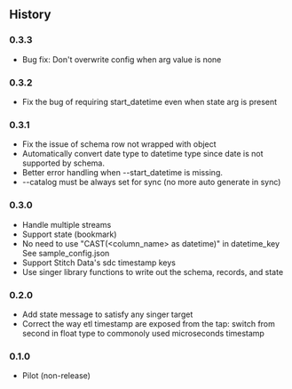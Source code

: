## History

### 0.3.3

- Bug fix: Don't overwrite config when arg value is none


### 0.3.2

- Fix the bug of requiring start_datetime even when state arg is present

### 0.3.1

- Fix the issue of schema row not wrapped with object
- Automatically convert date type to datetime type since date is not
  supported by schema.
- Better error handling when --start_datetime is missing.
- --catalog must be always set for sync (no more auto generate in sync)

### 0.3.0

- Handle multiple streams
- Support state (bookmark)
- No need to use "CAST(<column_name> as datetime)" in datetime_key
  See sample_config.json
- Support Stitch Data's sdc timestamp keys
- Use singer library functions to write out the schema, records, and state

### 0.2.0

- Add state message to satisfy any singer target
- Correct the way etl timestamp are exposed from the tap: switch from second in float type to commonoly used microseconds timestamp

### 0.1.0

- Pilot (non-release)
